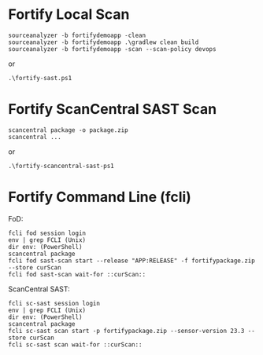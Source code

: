 Fortify Local Scan
==================

```
sourceanalyzer -b fortifydemoapp -clean
sourceanalyzer -b fortifydemoapp .\gradlew clean build
sourceanalyzer -b fortifydemoapp -scan --scan-policy devops
```

or

```
.\fortify-sast.ps1
```


Fortify ScanCentral SAST Scan
==============================

```
scancentral package -o package.zip
scancentral ...
```

or

```
.\fortify-scancentral-sast-ps1
```

Fortify Command Line (fcli)
===========================

FoD:

```
fcli fod session login
env | grep FCLI (Unix)
dir env: (PowerShell)
scancentral package
fcli fod sast-scan start --release "APP:RELEASE" -f fortifypackage.zip --store curScan
fcli fod sast-scan wait-for ::curScan::
```

ScanCentral SAST:

```
fcli sc-sast session login
env | grep FCLI (Unix)
dir env: (PowerShell)
scancentral package
fcli sc-sast scan start -p fortifypackage.zip --sensor-version 23.3 --store curScan
fcli sc-sast scan wait-for ::curScan::
```

